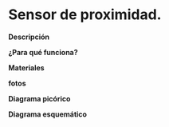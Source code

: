 # Sensor de proximidad.

**Descripción**

**¿Para qué funciona?**

**Materiales**

**fotos**

**Diagrama picórico**

**Diagrama esquemático**
